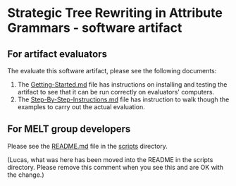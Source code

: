 # Strategic Tree Rewriting in Attribute Grammars - software artifact

## For artifact evaluators

The evaluate this software artifact, please see the following
documents:
1. The [Getting-Started.md](Getting-Started.md) file has instructions on
   installing and testing the artifact to see that it can be run
   correctly on evaluators' computers.
2. The [Step-By-Step-Instructions.md](Step-By-Step-Instructions.md)
   file has instruction to walk though the examples to carry out the
   actual evaluation.

## For MELT group developers

Please see the [README.md](scripts/README.md) file in the
[scripts](scripts) directory.

(Lucas, what was here has been moved into the README in the scripts
directory.  Please remove this comment when you see this and are OK
with the change.)



